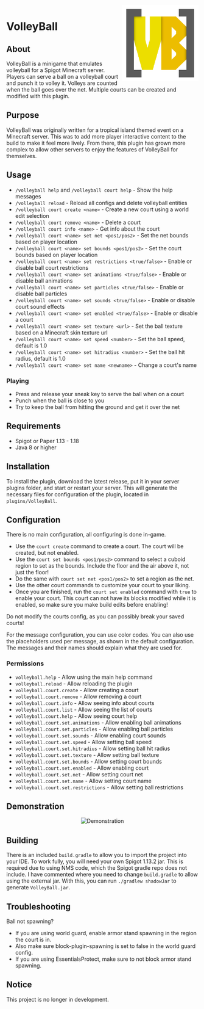<img src="img/Logo.png" align="right" alt="Logo" title="Logo" width="200" height="200" />

# VolleyBall

## About
VolleyBall is a minigame that emulates volleyball for a Spigot Minecraft server. Players can serve a ball on a volleyball court and punch it to volley it. Volleys are counted when the ball goes over the net. Multiple courts can be created and modified with this plugin.

## Purpose
VolleyBall was originally written for a tropical island themed event on a Minecraft server. This was to add more player interactive content to the build to make it feel more lively. From there, this plugin has grown more complex to allow other servers to enjoy the features of VolleyBall for themselves.

## Usage

- `/volleyball help` and `/volleyball court help` - Show the help messages
- `/volleyball reload` - Reload all configs and delete volleyball entities
- `/volleyball court create <name>` - Create a new court using a world edit selection
- `/volleyball court remove <name>` - Delete a court
- `/volleyball court info <name>` - Get info about the court
- `/volleyball court <name> set net <pos1/pos2>` - Set the net bounds based on player location
- `/volleyball court <name> set bounds <pos1/pos2>` - Set the court bounds based on player location
- `/volleyball court <name> set restrictions <true/false>` - Enable or disable ball court restrictions
- `/volleyball court <name> set animations <true/false>` - Enable or disable ball animations
- `/volleyball court <name> set particles <true/false>` - Enable or disable ball particles
- `/volleyball court <name> set sounds <true/false>` - Enable or disable court sound effects
- `/volleyball court <name> set enabled <true/false>` - Enable or disable a court
- `/volleyball court <name> set texture <url>` - Set the ball texture based on a Minecraft skin texture url
- `/volleyball court <name> set speed <number>` - Set the ball speed, default is 1.0
- `/volleyball court <name> set hitradius <number>` - Set the ball hit radius, default is 1.0
- `/volleyball court <name> set name <newname>` - Change a court's name

### Playing
- Press and release your sneak key to serve the ball when on a court
- Punch when the ball is close to you
- Try to keep the ball from hitting the ground and get it over the net

## Requirements
- Spigot or Paper 1.13 - 1.18
- Java 8 or higher

## Installation
To install the plugin, download the latest release, put it in your server plugins folder, and start or restart your server. This will generate the necessary files for configuration of the plugin, located in `plugins/VolleyBall`.

## Configuration
There is no main configuration, all configuring is done in-game.

- Use the `court create` command to create a court. The court will be created, but not enabled.
- Use the `court set bounds <pos1/pos2>` command to select a cuboid region to set as the bounds. Include the floor and the air above it, not just the floor!
- Do the same with `court set net <pos1/pos2>` to set a region as the net.
- Use the other court commands to customize your court to your liking.
- Once you are finished, run the `court set enabled` command with `true` to enable your court. This court can not have its blocks modified while it is enabled, so make sure you make build edits before enabling!

Do not modify the courts config, as you can possibly break your saved courts!

For the message configuration, you can use color codes. You can also use the placeholders used per message, as shown in the default configuration. The messages and their names should explain what they are used for.

### Permissions
- `volleyball.help` - Allow using the main help command
- `volleyball.reload` - Allow reloading the plugin
- `volleyball.court.create` - Allow creating a court
- `volleyball.court.remove` - Allow removing a court
- `volleyball.court.info` - Allow seeing info about courts
- `volleyball.court.list` - Allow seeing the list of courts
- `volleyball.court.help` - Allow seeing court help
- `volleyball.court.set.animations` - Allow enabling ball animations
- `volleyball.court.set.particles` - Allow enabling ball particles
- `volleyball.court.set.sounds` - Allow enabling court sounds
- `volleyball.court.set.speed` - Allow setting ball speed
- `volleyball.court.set.hitradius` - Allow setting ball hit radius
- `volleyball.court.set.texture` - Allow setting ball texture
- `volleyball.court.set.bounds` - Allow setting court bounds
- `volleyball.court.set.enabled` - Allow enabling court
- `volleyball.court.set.net` - Allow setting court net
- `volleyball.court.set.name` - Allow setting court name
- `volleyball.court.set.restrictions` - Allow setting ball restrictions

## Demonstration

<div align="center" ><img src="img/demo.gif" alt="Demonstration" title="Demonstration" /></div>

## Building
There is an included `build.gradle` to allow you to import the project into your IDE. To work fully, you will need your own Spigot 1.13.2 jar. This is required due to using NMS code, which the Spigot gradle repo does not include. I have commented where you need to change `build.gradle` to allow using the external jar. With this, you can run `./gradlew shadowJar` to generate `VolleyBall.jar`.

## Troubleshooting
Ball not spawning?
- If you are using world guard, enable armor stand spawning in the region the court is in. 
- Also make sure block-plugin-spawning is set to false in the world guard config. 
- If you are using EssentialsProtect, make sure to not block armor stand spawning.

## Notice
This project is no longer in development.
